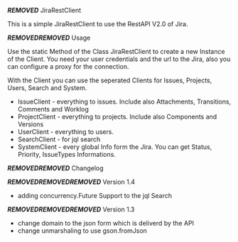 ***REMOVED*** JiraRestClient

This is a simple JiraRestClient to use the RestAPI V2.0 of Jira.

***REMOVED******REMOVED*** Usage

Use the static Method of the Class JiraRestClient to create a new Instance of the Client.
You need your user credentials and the url to the Jira, also you can configure a proxy for the connection.

With the Client you can use the seperated Clients for Issues, Projects, Users, Search and System.

* IssueClient - everything to issues. Include also Attachments, Transitions, Comments and Worklog
* ProjectClient - everything to projects. Include also Components and Versions
* UserClient - everything to users.
* SearchClient - for jql search
* SystemClient - every global Info form the Jira. You can get Status, Priority, IssueTypes Informations.

***REMOVED******REMOVED*** Changelog

***REMOVED******REMOVED******REMOVED*** Version 1.4

* adding concurrency.Future Support to the jql Search

***REMOVED******REMOVED******REMOVED*** Version 1.3

* change domain to the json form which is deliverd by the API
* change unmarshaling to use gson.fromJson

